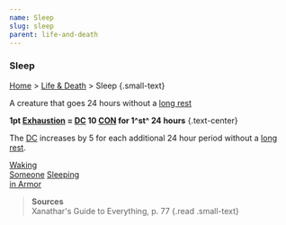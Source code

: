 ```yaml
---
name: Sleep
slug: sleep
parent: life-and-death
---
```

### Sleep
[Home](dm-operations-center) > [Life & Death](life-and-death) > Sleep {.small-text}

A creature that goes 24 hours without a [long rest](long-rest) 

**1pt [Exhaustion](exhaustion) = [DC](difficulty-class) 10 [CON](CONSTITUTION) for 1^st^ 24 hours** {.text-center}

The [DC](difficulty-class) increases by 5 for each additional 24 hour period without a [long rest](long-rest).

<div class="menu-container">
    <a href="waking-someone">Waking<br/> Someone</a>
    <a href="sleeping-in-armor">Sleeping<br/> in Armor</a>
</div>

> **Sources** <br/>
> Xanathar's Guide to Everything, p. 77
{.read .small-text}